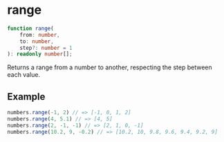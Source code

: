 # range

```ts
function range(
    from: number,
    to: number,
    step?: number = 1
): readonly number[];
```

Returns a range from a number to another, respecting the step between each value.

## Example

```ts
numbers.range(-1, 2) // => [-1, 0, 1, 2]
numbers.range(4, 5.1) // => [4, 5]
numbers.range(2, -1, -1) // => [2, 1, 0, -1]
numbers.range(10.2, 9, -0.2) // => [10.2, 10, 9.8, 9.6, 9.4, 9.2, 9]
```
